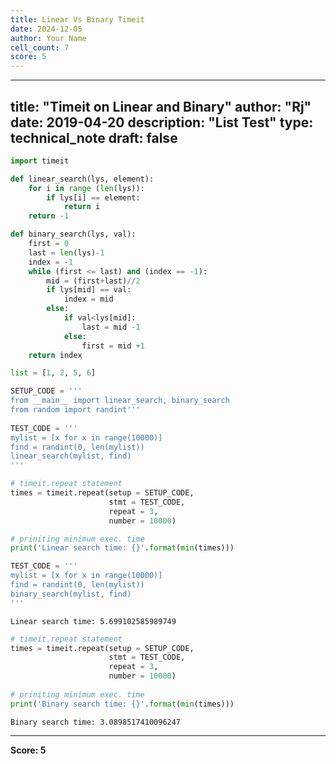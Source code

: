 ```yaml
---
title: Linear Vs Binary Timeit
date: 2024-12-05
author: Your Name
cell_count: 7
score: 5
---
```


---
title: "Timeit on Linear and Binary"
author: "Rj"
date: 2019-04-20
description: "List Test"
type: technical_note
draft: false
---

```python
import timeit
```


```python
def linear_search(lys, element):  
    for i in range (len(lys)):
        if lys[i] == element:
            return i
    return -1
```


```python
def binary_search(lys, val):  
    first = 0
    last = len(lys)-1
    index = -1
    while (first <= last) and (index == -1):
        mid = (first+last)//2
        if lys[mid] == val:
            index = mid
        else:
            if val<lys[mid]:
                last = mid -1
            else:
                first = mid +1
    return index
```


```python
list = [1, 2, 5, 6]
```


```python
SETUP_CODE = ''' 
from __main__ import linear_search, binary_search
from random import randint'''
      
TEST_CODE = ''' 
mylist = [x for x in range(10000)] 
find = randint(0, len(mylist)) 
linear_search(mylist, find) 
'''

# timeit.repeat statement 
times = timeit.repeat(setup = SETUP_CODE, 
                      stmt = TEST_CODE, 
                      repeat = 3, 
                      number = 10000) 

# priniting minimum exec. time 
print('Linear search time: {}'.format(min(times))) 

TEST_CODE = ''' 
mylist = [x for x in range(10000)] 
find = randint(0, len(mylist)) 
binary_search(mylist, find) 
'''
```

    Linear search time: 5.699102585989749



```python
# timeit.repeat statement 
times = timeit.repeat(setup = SETUP_CODE, 
                      stmt = TEST_CODE, 
                      repeat = 3, 
                      number = 10000) 
  
# priniting minimum exec. time 
print('Binary search time: {}'.format(min(times)))
```

    Binary search time: 3.0898517410096247



---
**Score: 5**